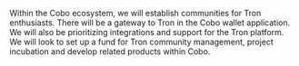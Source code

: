 Within the Cobo ecosystem, we will establish communities for Tron enthusiasts. There will be a gateway to Tron in the Cobo wallet application. We will also be prioritizing integrations and support for the Tron platform. We will look to set up a fund for Tron community management, project incubation and develop related products within Cobo.
